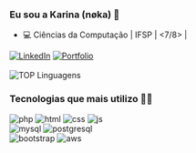 ### Eu sou a Karina (nøka) 🌻

- 💻 Ciências da Computação | IFSP | <7/8> |

[![LinkedIn](https://img.shields.io/badge/LinkedIn-0077B5?style=for-the-badge&logo=linkedin&logoColor=white)](https://www.linkedin.com/in/karina-gante)
[![Portfolio](https://img.shields.io/badge/website-000000?style=for-the-badge&logo=About.me&logoColor=white)](https://karinagante.github.io/index.html)
<br><br>
![TOP Linguagens](https://github-readme-stats.vercel.app/api/top-langs/?username=KarinaGante&layout=compact&theme=dark)
<br>

### Tecnologias que mais utilizo 👩‍💻

<div>
  <img alt="php" src="https://img.shields.io/badge/PHP-777BB4?style=for-the-badge&logo=php&logoColor=white">
  <img alt="html" src="https://img.shields.io/badge/HTML5-E34F26?style=for-the-badge&logo=html5&logoColor=white">
  <img alt="css" src="https://img.shields.io/badge/CSS3-1572B6?style=for-the-badge&logo=css3&logoColor=white">
  <img alt="js" src="https://img.shields.io/badge/JavaScript-F7DF1E?style=for-the-badge&logo=javascript&logoColor=black">
</div>
<div>
  <img alt="mysql" src="https://img.shields.io/badge/MySQL-00000F?style=for-the-badge&logo=mysql&logoColor=white">
  <img alt="postgresql" src="https://img.shields.io/badge/PostgreSQL-316192?style=for-the-badge&logo=postgresql&logoColor=white">
</div>
<div>
  <img alt="bootstrap" src="https://img.shields.io/badge/Bootstrap-563D7C?style=for-the-badge&logo=bootstrap&logoColor=white">
  <img alt="aws" src="https://img.shields.io/badge/Amazon_AWS-232F3E?style=for-the-badge&logo=amazon-aws&logoColor=white">
</div>
